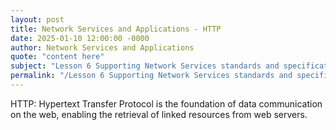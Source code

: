 ```yaml
---
layout: post
title: Network Services and Applications - HTTP
date: 2025-01-10 12:00:00 -0000
author: Network Services and Applications
quote: "content here"
subject: "Lesson 6 Supporting Network Services standards and specifications"
permalink: "/Lesson 6 Supporting Network Services standards and specifications/Network Services and Applications/Network Services and Applications - HTTP"
---
```


HTTP: Hypertext Transfer Protocol is the foundation of data communication on the web, enabling the retrieval of linked resources from web servers.
